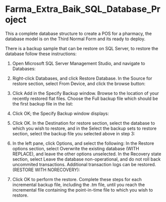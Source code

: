 ﻿# Farma_Extra_Baik_SQL_Database_Project
This a complete database structure to create a POS for a pharmacy, the database model is on the Third Normal Form and its ready to deploy.

There is a backup sample that can be restore on SQL Server, to restore the database follow these instructions:


1. Open Microsoft SQL Server Management Studio, and navigate to Databases:

2. Right-click Databases, and click Restore Database.  In the Source for restore section, select From Device, and click the browse button:

3. Click Add in the Specify Backup window.  Browse to the location of your recently restored flat files. Choose the Full backup file which should be the first backup file in the list:

4. Click OK; the Specify Backup window displays:

5. Click OK. In the Destination for restore section, select the database to which you wish to restore, and in the Select the backup sets to restore section, select the backup file you selected above in step 3:

6. In the left pane, click Options, and select the following:
In the Restore options section, select Overwrite the existing database (WITH REPLACE), and leave the other options unselected.
In the Recovery state section, select Leave the database non-operational, and do not roll back uncommited transactions. Additional transaction logs can be restored. (RESTORE WITH NORECOVERY):

7. Click OK to perform the restore.
Complete these steps for each incremental backup file, including the .tm file, until you reach the incremental file containing the point-in-time file to which you wish to restore.
